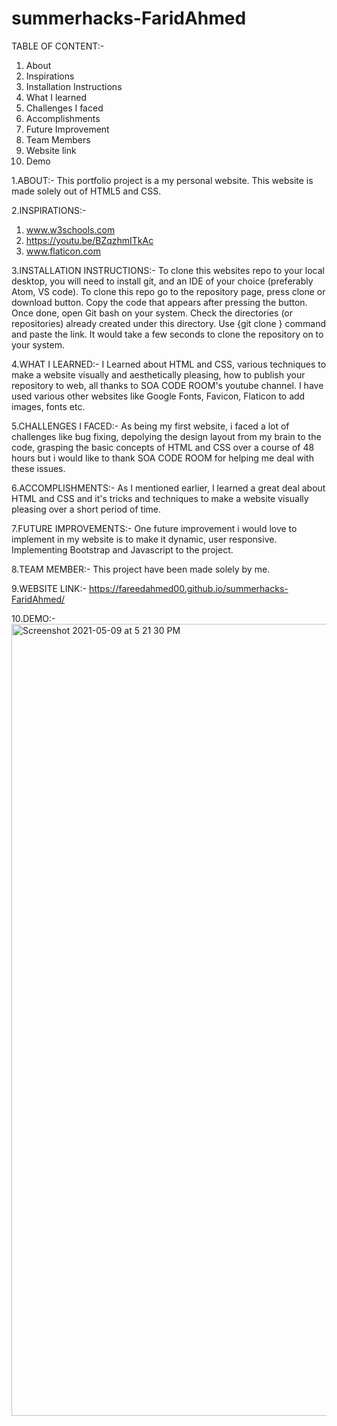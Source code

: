 # summerhacks-FaridAhmed

TABLE OF CONTENT:-
1. About
2. Inspirations
3. Installation Instructions
4. What I learned
5. Challenges I faced
6. Accomplishments
7. Future Improvement
8. Team Members
9. Website link
10. Demo

1.ABOUT:-
This portfolio project is a my personal website. This website is made solely out of HTML5 and CSS.

2.INSPIRATIONS:-
1. www.w3schools.com
2. https://youtu.be/BZqzhmITkAc
3. www.flaticon.com

3.INSTALLATION INSTRUCTIONS:-
To clone this websites repo to your local desktop, you will need to install git, and an IDE of your choice (preferably Atom, VS code).
To clone this repo go to the repository page, press clone or download button.
Copy the code that appears after pressing the button.
Once done, open Git bash on your system.
Check the directories (or repositories) already created under this directory. 
Use {git clone <URL>} command and paste the link.
It would take a few seconds to clone the repository on to your system.
  
4.WHAT I LEARNED:-
I Learned about HTML and CSS, various techniques to make a website visually and aesthetically pleasing, how to publish your repository to web, all thanks to SOA CODE ROOM's youtube channel. I have used various other websites like Google Fonts, Favicon, Flaticon to add images, fonts etc. 

5.CHALLENGES I FACED:-
As being my first website, i faced a lot of challenges like bug fixing, depolying the design layout from my brain to the code, grasping the basic concepts of HTML and CSS over a course of 48 hours but i would like to thank SOA CODE ROOM for helping me deal with these issues.

6.ACCOMPLISHMENTS:-
As I mentioned earlier, I learned a great deal about HTML and CSS and it's tricks and techniques to make a website visually pleasing over a short period of time.

7.FUTURE IMPROVEMENTS:-
One future improvement i would love to implement in my website is to make it dynamic, user responsive.
Implementing Bootstrap and Javascript to the project.

8.TEAM MEMBER:-
This project have been made solely by me.

9.WEBSITE LINK:-
https://fareedahmed00.github.io/summerhacks-FaridAhmed/

10.DEMO:-
<img width="1267" alt="Screenshot 2021-05-09 at 5 21 30 PM" src="https://user-images.githubusercontent.com/73395538/117571311-ab240600-b0eb-11eb-80df-f896225fcde8.png">



